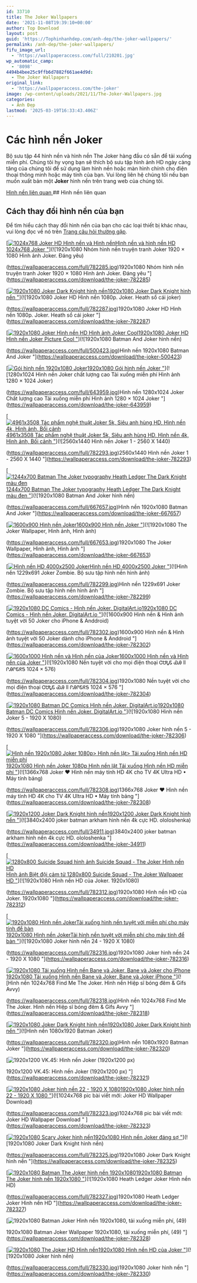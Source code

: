 ```yaml
---
id: 33710
title: The Joker Wallpapers
date: '2021-11-08T19:39:10+00:00'
author: Top Download
layout: post
guid: 'https://Tophinhanhdep.com/anh-dep/the-joker-wallpapers/'
permalink: /anh-dep/the-joker-wallpapers/
fifu_image_url:
  - 'https://wallpaperaccess.com/full/210201.jpg'
wp_automatic_camp:
  - '8098'
4494b4bee25c9ffb6d7882f661ae4d9d:
  - The Joker Wallpapers
original_link:
  - 'https://wallpaperaccess.com/the-joker'
image: /wp-content/uploads/2021/11/The-Joker-Wallpapers.jpg
categories:
  - Ảnh Đẹp
lastmod: '2025-03-19T16:33:43.406Z'
---
```

# Các hình nền Joker

Bộ sưu tập 44 hình nền và hình nền The Joker hàng đầu có sẵn để tải xuống miễn phí. Chúng tôi hy vọng bạn sẽ thích bộ sưu tập hình ảnh HD ngày càng tăng của chúng tôi để sử dụng làm hình nền hoặc màn hình chính cho điện thoại thông minh hoặc máy tính của bạn. Vui lòng liên hệ chúng tôi nếu bạn muốn xuất bản một **Joker** hình nền trên trang web của chúng tôi.

[Hình nền liên quan ](#related) ## Hình nền liên quan

## Cách thay đổi hình nền của bạn

Để tìm hiểu cách thay đổi hình nền của bạn cho các loại thiết bị khác nhau, vui lòng đọc về nó trên [Trang câu hỏi thường gặp](https://tophinhanhdep.com/faq/).

  
[[![1024x768 Joker HD Hình nền và Hình nền](https://wallpaperaccess.com/full/210201.jpg)Hình nền và hình nền HD 1024x768 Joker "](https://wallpaperaccess.com/download/the-joker-210201)](![1920x1080 Nhóm hình nền truyện tranh Joker 1920 × 1080 Hình ảnh Joker.  Đáng yêu)

(https://wallpaperaccess.com/full/782285.jpg)1920x1080 Nhóm hình nền truyện tranh Joker 1920 × 1080 Hình ảnh Joker. Đáng yêu "](https://wallpaperaccess.com/download/the-joker-782285)

[[![1920x1080 Joker Dark Knight hình nền](https://wallpaperaccess.com/full/712928.jpg)1920x1080 Joker Dark Knight hình nền "](https://wallpaperaccess.com/download/the-joker-712928)](![1920x1080 Joker HD Hình nền 1080p.  Joker.  Heath sổ cái joker)

(https://wallpaperaccess.com/full/782287.jpg)1920x1080 Joker HD Hình nền 1080p. Joker. Heath sổ cái joker "](https://wallpaperaccess.com/download/the-joker-782287)

[[![1920x1080 Joker Hình nền HD Hình ảnh Joker Cool](https://wallpaperaccess.com/full/82886.jpg)1920x1080 Joker HD Hình nền Joker Picture Cool "](https://wallpaperaccess.com/download/the-joker-82886)](![1920x1080 Batman And Joker hình nền)

(https://wallpaperaccess.com/full/500423.jpg)Hình nền 1920x1080 Batman And Joker "](https://wallpaperaccess.com/download/the-joker-500423)

[[![Gói hình nền 1920x1080 Joker](https://wallpaperaccess.com/full/82896.jpg)1920x1080 Gói hình nền Joker "](https://wallpaperaccess.com/download/the-joker-82896)](![1280x1024 Hình nền Joker chất lượng cao Tải xuống miễn phí Hình ảnh 1280 × 1024 Joker)

(https://wallpaperaccess.com/full/643959.jpg)Hình nền 1280x1024 Joker Chất lượng cao Tải xuống miễn phí Hình ảnh 1280 × 1024 Joker "](https://wallpaperaccess.com/download/the-joker-643959)

[[![4961x3508 Tác phẩm nghệ thuật Joker 5k, Siêu anh hùng HD, Hình nền 4k, Hình ảnh, Bối cảnh](https://wallpaperaccess.com/full/782292.jpg)4961x3508 Tác phẩm nghệ thuật Joker 5k, Siêu anh hùng HD, Hình nền 4k, Hình ảnh, Bối cảnh "](https://wallpaperaccess.com/download/the-joker-782292)](![2560x1440 Hình nền Joker 1 - 2560 X 1440)

(https://wallpaperaccess.com/full/782293.jpg)2560x1440 Hình nền Joker 1 - 2560 X 1440 "](https://wallpaperaccess.com/download/the-joker-782293)

[[![1244x700 Batman The Joker typography Heath Ledger The Dark Knight màu đen](https://wallpaperaccess.com/full/782294.jpg)1244x700 Batman The Joker typography Heath Ledger The Dark Knight màu đen "](https://wallpaperaccess.com/download/the-joker-782294)](![1920x1080 Batman And Joker hình nền)

(https://wallpaperaccess.com/full/667657.jpg)Hình nền 1920x1080 Batman And Joker "](https://wallpaperaccess.com/download/the-joker-667657)

[[![1600x900 Hình nền Joker](https://wallpaperaccess.com/full/782296.jpg)1600x900 Hình nền Joker "](https://wallpaperaccess.com/download/the-joker-782296)](![1920x1080 The Joker Wallpaper, Hình ảnh, Hình ảnh)

(https://wallpaperaccess.com/full/667653.jpg)1920x1080 The Joker Wallpaper, Hình ảnh, Hình ảnh "](https://wallpaperaccess.com/download/the-joker-667653)

[[![Hình nền HD 4000x2500 Joker](https://wallpaperaccess.com/full/751518.jpg)Hình nền HD 4000x2500 Joker "](https://wallpaperaccess.com/download/the-joker-751518)](![Hình nền 1229x691 Joker Zombie.  Bộ sưu tập hình nền hình ảnh)

(https://wallpaperaccess.com/full/782299.jpg)Hình nền 1229x691 Joker Zombie. Bộ sưu tập hình nền hình ảnh "](https://wallpaperaccess.com/download/the-joker-782299)

[[![1920x1080 DC Comics - Hình nền Joker.  DigitalArt.io](https://wallpaperaccess.com/full/297646.jpg)1920x1080 DC Comics - Hình nền Joker. DigitalArt.io "](https://wallpaperaccess.com/download/the-joker-297646)](![1600x900 Hình nền & Hình ảnh tuyệt vời 50 Joker cho iPhone & Anddroid)

(https://wallpaperaccess.com/full/782302.jpg)1600x900 Hình nền &amp; Hình ảnh tuyệt vời 50 Joker dành cho iPhone &amp; Anddroid "](https://wallpaperaccess.com/download/the-joker-782302)

[[![1600x1000 Hình nền và Hình nền của Joker](https://wallpaperaccess.com/full/782303.jpg)1600x1000 Hình nền và Hình nền của Joker "](https://wallpaperaccess.com/download/the-joker-782303)](![1920x1080 Nền tuyệt vời cho mọi điện thoại ᏣᏌᎿᏋ ᏯᎯ ll ᎵᎯᎵᏋᖇᎦ 1024 × 576)

(https://wallpaperaccess.com/full/782304.jpg)1920x1080 Nền tuyệt vời cho mọi điện thoại ᏣᏌᎿᏋ ᏯᎯ ll ᎵᎯᎵᏋᖇᎦ 1024 × 576 "](https://wallpaperaccess.com/download/the-joker-782304)

[[![1920x1080 Batman DC Comics Hình nền Joker.  DigitalArt.io](https://wallpaperaccess.com/full/297653.jpg)1920x1080 Batman DC Comics Hình nền Joker. DigitalArt.io "](https://wallpaperaccess.com/download/the-joker-297653)](![1920x1080 Hình nền Joker 5 - 1920 X 1080)

(https://wallpaperaccess.com/full/782306.jpg)1920x1080 Joker hình nền 5 - 1920 X 1080 "](https://wallpaperaccess.com/download/the-joker-782306)

[[![Hình nền 1920x1080 Joker 1080p> Hình nền lật> Tải xuống Hình nền HD miễn phí]()1920x1080 Hình nền Joker 1080p Hình nền lật Tải xuống Hình nền HD miễn phí "](https://wallpaperaccess.com/download/the-joker-782307)](![1366x768 Joker ❤ Hình nền máy tính HD 4K cho TV 4K Ultra HD • Máy tính bảng)

(https://wallpaperaccess.com/full/782308.jpg)1366x768 Joker ❤ Hình nền máy tính HD 4K cho TV 4K Ultra HD • Máy tính bảng "](https://wallpaperaccess.com/download/the-joker-782308)

[[![1920x1200 Joker Dark Knight hình nền](https://wallpaperaccess.com/full/637480.jpg)1920x1200 Joker Dark Knight hình nền "](https://wallpaperaccess.com/download/the-joker-637480)](![3840x2400 joker batman arkham hình nền 4k cực HD.  ololoshenka)

(https://wallpaperaccess.com/full/34911.jpg)3840x2400 joker batman arkham hình nền 4k cực HD. ololoshenka "](https://wallpaperaccess.com/download/the-joker-34911)

[[![1280x800 Suicide Squad hình ảnh Suicide Squad - The Joker Hình nền HD](https://wallpaperaccess.com/full/782311.jpg)Hình ảnh Biệt đội cảm tử 1280x800 Suicide Squad - The Joker Wallpaper HD "](https://wallpaperaccess.com/download/the-joker-782311)](![1920x1080 Hình nền HD của Joker.  1920x1080)

(https://wallpaperaccess.com/full/782312.jpg)1920x1080 Hình nền HD của Joker. 1920x1080 "](https://wallpaperaccess.com/download/the-joker-782312)

[[![1920x1080 Hình nền JokerTải xuống hình nền tuyệt vời miễn phí cho máy tính để bàn](https://wallpaperaccess.com/full/435855.jpg)1920x1080 Hình nền JokerTải hình nền tuyệt vời miễn phí cho máy tính để bàn "](https://wallpaperaccess.com/download/the-joker-435855)](![1920x1080 Joker hình nền 24 - 1920 X 1080)

(https://wallpaperaccess.com/full/782316.jpg)1920x1080 Joker hình nền 24 - 1920 X 1080 "](https://wallpaperaccess.com/download/the-joker-782316)

[[![1920x1080 Tải xuống Hình nền Bane và Joker, Bane và Joker cho iPhone](https://wallpaperaccess.com/full/292551.jpg)1920x1080 Tải xuống Hình nền Bane và Joker, Bane và Joker iPhone "](https://wallpaperaccess.com/download/the-joker-292551)](![Hình nền 1024x768 Find Me The Joker.  Hình nền Hiệp sĩ bóng đêm & Gifs Avvy)

(https://wallpaperaccess.com/full/782318.jpg)Hình nền 1024x768 Find Me The Joker. Hình nền Hiệp sĩ bóng đêm &amp; Gifs Avvy "](https://wallpaperaccess.com/download/the-joker-782318)

[[![1920x1080 Joker Dark Knight hình nền](https://wallpaperaccess.com/full/782319.jpg)1920x1080 Joker Dark Knight hình nền "](https://wallpaperaccess.com/download/the-joker-782319)](![Hình nền 1080x1920 Batman Joker)

(https://wallpaperaccess.com/full/782320.jpg)Hình nền 1080x1920 Batman Joker "](https://wallpaperaccess.com/download/the-joker-782320)

[![1920x1200 VK.45: Hình nền Joker (1920x1200 px)](https://wallpaperaccess.com/full/782321.jpg)

1920x1200 VK.45: Hình nền Joker (1920x1200 px) "](https://wallpaperaccess.com/download/the-joker-782321)

[[![1920x1080 Joker hình nền 22 - 1920 X 1080](https://wallpaperaccess.com/full/782322.jpg)1920x1080 Joker hình nền 22 - 1920 X 1080 "](https://wallpaperaccess.com/download/the-joker-782322)](![1024x768 pic bài viết mới: Joker HD Wallpaper Download)

(https://wallpaperaccess.com/full/782323.jpg)1024x768 pic bài viết mới: Joker HD Wallpaper Download " ](https://wallpaperaccess.com/download/the-joker-782323)

[[![1920x1080 Scary Joker hình nền](https://wallpaperaccess.com/full/782324.jpg)1920x1080 Hình nền Joker đáng sợ "](https://wallpaperaccess.com/download/the-joker-782324)](![1920x1080 Joker Dark Knight hình nền)

(https://wallpaperaccess.com/full/782325.jpg)1920x1080 Joker Dark Knight hình nền "](https://wallpaperaccess.com/download/the-joker-782325)

[[![1920x1080 Batman The Joker hình nền 1920x1080](https://wallpaperaccess.com/full/782326.jpg)1920x1080 Batman The Joker hình nền 1920x1080 "](https://wallpaperaccess.com/download/the-joker-782326)](![1920x1080 Heath Ledger Joker Hình nền HD)

(https://wallpaperaccess.com/full/782327.jpg)1920x1080 Heath Ledger Joker Hình nền HD "](https://wallpaperaccess.com/download/the-joker-782327)

[![1920x1080 Batman Joker Hình nền 1920x1080, tải xuống miễn phí, (49)](https://wallpaperaccess.com/full/782328.jpg)

1920x1080 Batman Joker Wallpaper 1920x1080, tải xuống miễn phí, (49) "](https://wallpaperaccess.com/download/the-joker-782328)

[[![1920x1080 The Joker HD Hình nền](https://wallpaperaccess.com/full/782329.jpg)1920x1080 Hình nền HD của Joker "](https://wallpaperaccess.com/download/the-joker-782329)](![1920x1080 Joker hình nền)

(https://wallpaperaccess.com/full/782330.jpg)1920x1080 Joker hình nền "](https://wallpaperaccess.com/download/the-joker-782330)
